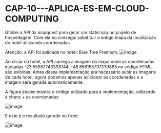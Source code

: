 # CAP-10---APLICA-ES-EM-CLOUD-COMPUTING
Utilizei a API da mapquest para gerar um staticmap no projeto de hospedagem.
Com ela eu consegui substituir o antigo mapa da localização do hotel utilizando coordenadas

Atenção, a API foi aplicada no hotel: 
Blue Tree Premium;
![image](https://user-images.githubusercontent.com/79736834/132109168-f0e1dcc9-4e4d-45b4-87e1-85f9dd0ee9e2.png)

Ao clicar no hotel, a API carrega a imagem do mapa onde as coordenadas injetadas -23.55987743398744, -46.656155797339885 no código HTML são exibidas. Antes dessa implementação era necessário subir as imagens de cada hotel, agora podemos apenas adicionar as coordenadas e a imagem será gerada automaticamente. 

A figura abaixo mostra o código utilizado para a implementação, utilizando a chave + as coordenadas:

![image](https://user-images.githubusercontent.com/79736834/132109399-39bf1edf-bac4-4f1e-8f17-3b16a17ec56e.png)

E este é o resultado gerado no front:

![image](https://user-images.githubusercontent.com/79736834/132109343-80033088-044d-47f9-8ac6-5fa3151b673f.png)





